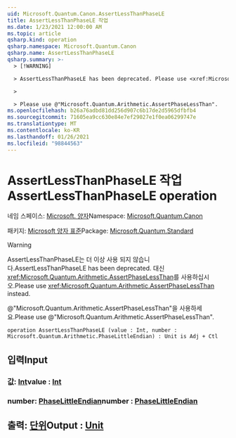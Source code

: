 ```yaml
---
uid: Microsoft.Quantum.Canon.AssertLessThanPhaseLE
title: AssertLessThanPhaseLE 작업
ms.date: 1/23/2021 12:00:00 AM
ms.topic: article
qsharp.kind: operation
qsharp.namespace: Microsoft.Quantum.Canon
qsharp.name: AssertLessThanPhaseLE
qsharp.summary: >-
  > [!WARNING]

  > AssertLessThanPhaseLE has been deprecated. Please use <xref:Microsoft.Quantum.Arithmetic.AssertPhaseLessThan> instead.

  >

  > Please use @"Microsoft.Quantum.Arithmetic.AssertPhaseLessThan".
ms.openlocfilehash: b26a76adbd81dd256d907c6b17de2d5965dfbfb4
ms.sourcegitcommit: 71605ea9cc630e84e7ef29027e1f0ea06299747e
ms.translationtype: MT
ms.contentlocale: ko-KR
ms.lasthandoff: 01/26/2021
ms.locfileid: "98844563"
---
```

# <a name="assertlessthanphasele-operation"></a><span data-ttu-id="72485-102">AssertLessThanPhaseLE 작업</span><span class="sxs-lookup"><span data-stu-id="72485-102">AssertLessThanPhaseLE operation</span></span>

<span data-ttu-id="72485-103">네임 스페이스: [Microsoft. 양자](xref:Microsoft.Quantum.Canon)</span><span class="sxs-lookup"><span data-stu-id="72485-103">Namespace: [Microsoft.Quantum.Canon](xref:Microsoft.Quantum.Canon)</span></span>

<span data-ttu-id="72485-104">패키지: [Microsoft 양자 표준](https://nuget.org/packages/Microsoft.Quantum.Standard)</span><span class="sxs-lookup"><span data-stu-id="72485-104">Package: [Microsoft.Quantum.Standard](https://nuget.org/packages/Microsoft.Quantum.Standard)</span></span>


> [!WARNING]
> <span data-ttu-id="72485-105">AssertLessThanPhaseLE는 더 이상 사용 되지 않습니다.</span><span class="sxs-lookup"><span data-stu-id="72485-105">AssertLessThanPhaseLE has been deprecated.</span></span> <span data-ttu-id="72485-106">대신 <xref:Microsoft.Quantum.Arithmetic.AssertPhaseLessThan>를 사용하십시오.</span><span class="sxs-lookup"><span data-stu-id="72485-106">Please use <xref:Microsoft.Quantum.Arithmetic.AssertPhaseLessThan> instead.</span></span>
>
> <span data-ttu-id="72485-107">@"Microsoft.Quantum.Arithmetic.AssertPhaseLessThan"을 사용하세요.</span><span class="sxs-lookup"><span data-stu-id="72485-107">Please use @"Microsoft.Quantum.Arithmetic.AssertPhaseLessThan".</span></span>



```qsharp
operation AssertLessThanPhaseLE (value : Int, number : Microsoft.Quantum.Arithmetic.PhaseLittleEndian) : Unit is Adj + Ctl
```


## <a name="input"></a><span data-ttu-id="72485-108">입력</span><span class="sxs-lookup"><span data-stu-id="72485-108">Input</span></span>

### <a name="value--int"></a><span data-ttu-id="72485-109">값: [Int](xref:microsoft.quantum.lang-ref.int)</span><span class="sxs-lookup"><span data-stu-id="72485-109">value : [Int](xref:microsoft.quantum.lang-ref.int)</span></span>




### <a name="number--phaselittleendian"></a><span data-ttu-id="72485-110">number: [PhaseLittleEndian](xref:Microsoft.Quantum.Arithmetic.PhaseLittleEndian)</span><span class="sxs-lookup"><span data-stu-id="72485-110">number : [PhaseLittleEndian](xref:Microsoft.Quantum.Arithmetic.PhaseLittleEndian)</span></span>





## <a name="output--unit"></a><span data-ttu-id="72485-111">출력: [단위](xref:microsoft.quantum.lang-ref.unit)</span><span class="sxs-lookup"><span data-stu-id="72485-111">Output : [Unit](xref:microsoft.quantum.lang-ref.unit)</span></span>

